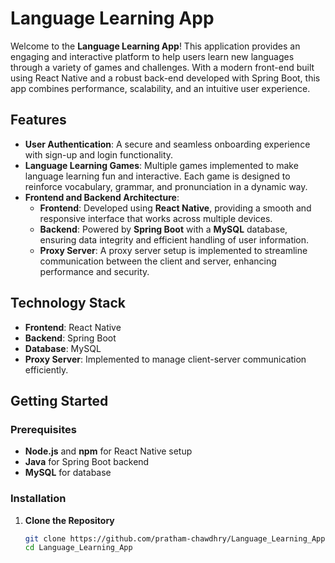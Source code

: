 # Language Learning App

Welcome to the **Language Learning App**! This application provides an engaging and interactive platform to help users learn new languages through a variety of games and challenges. With a modern front-end built using React Native and a robust back-end developed with Spring Boot, this app combines performance, scalability, and an intuitive user experience.

## Features

- **User Authentication**: A secure and seamless onboarding experience with sign-up and login functionality.
- **Language Learning Games**: Multiple games implemented to make language learning fun and interactive. Each game is designed to reinforce vocabulary, grammar, and pronunciation in a dynamic way.
- **Frontend and Backend Architecture**:
  - **Frontend**: Developed using **React Native**, providing a smooth and responsive interface that works across multiple devices.
  - **Backend**: Powered by **Spring Boot** with a **MySQL** database, ensuring data integrity and efficient handling of user information.
  - **Proxy Server**: A proxy server setup is implemented to streamline communication between the client and server, enhancing performance and security.

## Technology Stack

- **Frontend**: React Native
- **Backend**: Spring Boot
- **Database**: MySQL
- **Proxy Server**: Implemented to manage client-server communication efficiently.

## Getting Started

### Prerequisites

- **Node.js** and **npm** for React Native setup
- **Java** for Spring Boot backend
- **MySQL** for database

### Installation

1. **Clone the Repository**

   ```bash
   git clone https://github.com/pratham-chawdhry/Language_Learning_App.git
   cd Language_Learning_App
